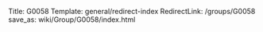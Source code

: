 Title: G0058
Template: general/redirect-index
RedirectLink: /groups/G0058
save_as: wiki/Group/G0058/index.html